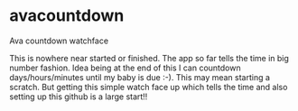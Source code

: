 avacountdown
============

Ava countdown watchface


This is nowhere near started or finished. 
The app so far tells the time in big number fashion. 
Idea being at the end of this I can countdown days/hours/minutes until my baby is due :-).
This may mean starting a scratch. But getting this simple watch face up which tells the time and also setting up this github is a large start!! 
